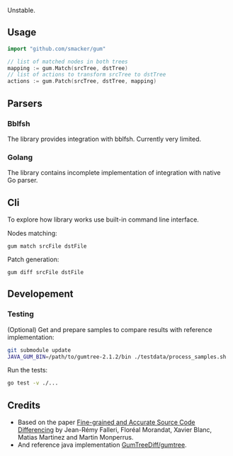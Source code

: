 Unstable.

## Usage

```go
import "github.com/smacker/gum"

// list of matched nodes in both trees
mapping := gum.Match(srcTree, dstTree)
// list of actions to transform srcTree to dstTree
actions := gum.Patch(srcTree, dstTree, mapping)
```

## Parsers

### Bblfsh

The library provides integration with bblfsh. Currently very limited. 

### Golang

The library contains incomplete implementation of integration with native Go parser.

## Cli

To explore how library works use built-in command line interface.

Nodes matching:
```
gum match srcFile dstFile
```

Patch generation:
```
gum diff srcFile dstFile
```

## Developement

### Testing

(Optional) Get and prepare samples to compare results with reference implementation:

```bash
git submodule update
JAVA_GUM_BIN=/path/to/gumtree-2.1.2/bin ./testdata/process_samples.sh
```

Run the tests:

```bash
go test -v ./...
```

## Credits

- Based on the paper [Fine-grained and Accurate Source Code Differencing](https://hal.archives-ouvertes.fr/hal-01054552/document) by Jean-Rémy Falleri, Floréal Morandat, Xavier Blanc, Matias Martinez and Martin Monperrus.
- And reference java implementation [GumTreeDiff/gumtree](https://github.com/GumTreeDiff/gumtree).
